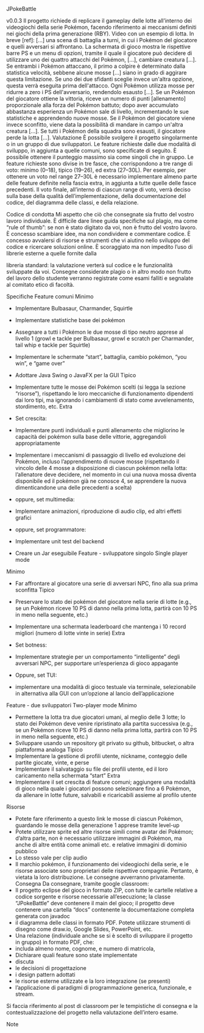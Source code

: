 JPokeBattle

v0.0.3
Il progetto richiede di replicare il gameplay delle lotte all’interno dei videogiochi della serie
Pokémon, facendo riferimento ai meccanismi definiti nei giochi della prima generazione (RBY).
Video con un esempio di lotta.
In breve [ref]:
[...] una scena di battaglia a turni, in cui i Pokémon del giocatore e quelli avversari si affrontano. La
schermata di gioco mostra le rispettive barre PS e un menu di opzioni, tramite il quale il giocatore
può decidere di utilizzare uno dei quattro attacchi del Pokémon, [...], cambiare creatura [...]. Se
entrambi i Pokémon attaccano, il primo a colpire è determinato dalla statistica velocità, sebbene
alcune mosse [...] siano in grado di aggirare questa limitazione. Se uno dei due sfidanti sceglie
invece un'altra opzione, questa verrà eseguita prima dell'attacco.
Ogni Pokémon utilizza mosse per ridurre a zero i PS dell'avversario, rendendolo esausto [...]. Se un
Pokémon del giocatore ottiene la vittoria, riceve un numero di punti [allenamento] proporzionale alla
forza del Pokémon battuto; dopo aver accumulato abbastanza esperienza un Pokémon sale di
livello, incrementando le sue statistiche e apprendendo nuove mosse. Se il Pokémon del giocatore
viene invece sconfitto, viene data la possibilità di mandare in campo un'altra creatura [...]. Se tutti i
Pokémon della squadra sono esausti, il giocatore perde la lotta [...].
Valutazione
È possibile svolgere il progetto singolarmente o in un gruppo di due sviluppatori. Le feature
richieste dalle due modalità di sviluppo, in aggiunta a quelle comuni, sono specificate di seguito.
È possibile ottenere il punteggio massimo sia come singoli che in gruppo. Le feature richieste
sono divise in tre fasce, che corrispondono a tre range di voto: minimo (0–18), tipico (19–26), ed
extra (27–30L). Per esempio, per ottenere un voto nel range 27–30L è necessario implementare
almeno parte delle feature definite nella fascia extra, in aggiunta a tutte quelle delle fasce
precedenti. Il voto finale, all’interno di ciascun range di voto, verrà deciso sulla base della
qualità dell’implementazione, della documentazione del codice, del diagramma delle classi, e
della relazione.

Codice di condotta
Mi aspetto che ciò che consegnate sia frutto del vostro lavoro individuale. È difficile dare linee
guida specifiche sul plagio, ma come “rule of thumb”: se non è stato digitato da voi, non è frutto
del vostro lavoro. È concesso scambiare idee, ma non condividere e commentare codice. È
concesso avvalersi di risorse e strumenti che vi aiutino nello sviluppo del codice e ricercare
soluzioni online. È scoraggiato ma non impedito l’uso di librerie esterne a quelle fornite dalla

libreria standard: la valutazione verterà sul codice e le funzionalità sviluppate da voi. Consegne
considerate plagio o in altro modo non frutto del lavoro dello studente verranno registrate come
esami falliti e segnalate al comitato etico di facoltà.

Specifiche
Feature comuni
Minimo
- Implementare Bulbasaur, Charmander, Squirtle
- Implementare statistiche base dei pokémon
- Assegnare a tutti i Pokémon le due mosse di tipo neutro apprese al livello 1 (growl e tackle
per Bulbasaur, growl e scratch per Charmander, tail whip e tackle per Squirtle)
- Implementare le schermate “start”, battaglia, cambio pokémon, “you win”, e “game over”
- Adottare Java Swing o JavaFX per la GUI
Tipico
- Implementare tutte le mosse dei Pokémon scelti (si legga la sezione “risorse”), rispettando le
loro meccaniche di funzionamento dipendenti dai loro tipi, ma ignorando i cambiamenti di
stato come avvelenamento, stordimento, etc.
Extra
- Set crescita:
- Implementare punti individuali e punti allenamento che migliorino le capacità dei
pokémon sulla base delle vittorie, aggregandoli appropriatamente
- Implementare i meccanismi di passaggio di livello ed evoluzione dei Pokémon,
incluso l’apprendimento di nuove mosse (rispettando il vincolo delle 4 mosse a
disposizione di ciascun pokémon nella lotta: l’allenatore deve decidere, nel momento
in cui una nuova mossa diventa disponibile ed il pokémon già ne conosce 4, se
apprendere la nuova dimenticandone una delle precedenti a scelta)

- oppure, set multimedia:
- Implementare animazioni, riproduzione di audio clip, ed altri effetti grafici
- oppure, set programmatore:
- Implementare unit test del backend
- Creare un Jar eseguibile
Feature - sviluppatore singolo
Single player mode

Minimo
- Far affrontare al giocatore una serie di avversari NPC, fino alla sua prima sconfitta
Tipico
- Preservare lo stato dei pokémon del giocatore nella serie di lotte (e.g., se un Pokémon
riceve 10 PS di danno nella prima lotta, partirà con 10 PS in meno nella seguente, etc.)
- Implementare una schermata leaderboard che mantenga i 10 record migliori (numero di
lotte vinte in serie)
Extra
- Set botness:
- Implementare strategie per un comportamento “intelligente” degli avversari NPC, per
supportare un’esperienza di gioco appagante

- Oppure, set TUI:
- implementare una modalità di gioco testuale via terminale, selezionabile in
alternativa alla GUI con un’opzione al lancio dell’applicazione

Feature - due sviluppatori
Two-player mode
Minimo
- Permettere la lotta tra due giocatori umani, al meglio delle 3 lotte; lo stato dei Pokémon deve
venire ripristinato alla partita successiva (e.g., se un Pokémon riceve 10 PS di danno nella
prima lotta, partirà con 10 PS in meno nella seguente, etc.)
- Sviluppare usando un repository git privato su github, bitbucket, o altra piattaforma
analoga
Tipico
- Implementare la gestione di profili utente, nickname, conteggio delle partite giocate, vinte, e
perse
- Implementare il salvataggio su file dei profili utente, ed il loro caricamento nella
schermata “start”
Extra
- Implementare il set crescita di feature comuni; aggiungere una modalità di gioco nella quale i
giocatori possono selezionare fino a 6 Pokémon, da allenare in lotte future, salvabili e
ricaricabili assieme al profilo utente

Risorse
- Potete fare riferimento a questo link le mosse di ciascun Pokémon, guardando le mosse
della generazione 1 apprese tramite level-up
- Potete utilizzare sprite ed altre risorse simili come avatar dei Pokémon; d’altra parte, non è
necessario utilizzare immagini di Pokémon, ma anche di altre entità come animali etc. e
relative immagini di dominio pubblico
- Lo stesso vale per clip audio
- Il marchio pokémon, il funzionamento dei videogiochi della serie, e le risorse associate sono
proprietari delle rispettive compagnie. Pertanto, è vietata la loro distribuzione. Le consegne
avverranno privatamente.
Consegna
Da consegnare, tramite google classroom:
- Il progetto eclipse del gioco in formato ZIP, con tutte le cartelle relative a codice sorgente
e risorse necessarie all’esecuzione; la classe “JPokeBattle” deve contenere il main del
gioco; il progetto deve contenere una cartella “docs” contenente la documentazione
completa generata con javadoc
- il diagramma delle classi in formato PDF. Potete utilizzare strumenti di disegno come
draw.io, Google Slides, PowerPoint, etc.
- Una relazione (individuale anche se si è scelto di sviluppare il progetto in gruppo) in
formato PDF, che:
- includa almeno nome, cognome, e numero di matricola,
- Dichiarare quali feature sono state implementate
- discuta
- le decisioni di progettazione
- i design pattern adottati
- le risorse esterne utilizzate e la loro integrazione (se presenti)
- l’applicazione di paradigmi di programmazione generica, funzionale, e
stream.

Si faccia riferimento al post di classroom per le tempistiche di consegna e la contestualizzazione del
progetto nella valutazione dell’intero esame.

Note
